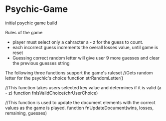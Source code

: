 # Psychic-Game
initial psychic game build

Rules of the game
- player must select only a cahracter a - z for the guess to count.
- each incorrect guess increments the overall losses value, until game is reset
- Guessing correct random letter will give user 9 more guesses and clear the previous guesses string

The following three functions support the game's ruleset
//Gets random letter for the psychic's choice
function strRandomLetter()

//This function takes users selected key value and determines if it is valid (a - z)
function fnIsValidChoice(chrUserChoice)

//This function is used to update the document elements with the correct values as the game is played.
function fnUpdateDocument(wins, losses, remaining, guesses)